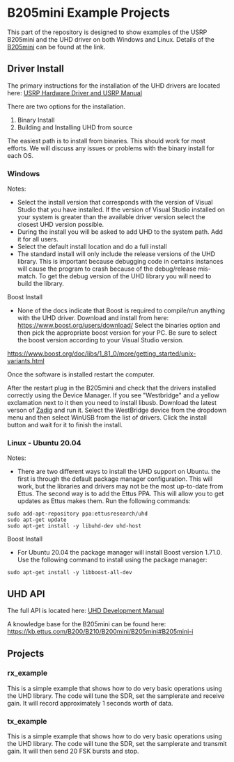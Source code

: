 # B205mini Example Projects
This part of the repository is designed to show examples of the USRP B205mini and the UHD driver on both Windows and Linux.  Details of the [B205mini](https://www.ettus.com/all-products/usrp-b205mini-i/) can be found at the link.

## Driver Install
The primary instructions for the installation of the UHD drivers are located here: [USRP Hardware Driver and USRP Manual](https://files.ettus.com/manual/index.html)

There are two options for the installation.
1. Binary Install
2. Building and Installing UHD from source

The easiest path is to install from binaries.  This should work for most efforts.  We will discuss any issues or problems with the binary install for each OS.

### Windows
Notes:
- Select the install version that corresponds with the version of Visual Studio that you have installed.  If the version of Visual Studio installed on your system is greater than the available driver version select the closest UHD version possible.
- During the install you will be asked to add UHD to the system path.  Add it for all users.
- Select the default install location and do a full install
- The standard install will only include the release versions of the UHD library.  This is important because debugging code in certains instances will cause the program to crash because of the debug/release mis-match.  To get the debug version of the UHD library you will need to build the library.

Boost Install
- None of the docs indicate that Boost is required to compile/run anything with the UHD driver.  Download and install from here: https://www.boost.org/users/download/  Select the binaries option and then pick the appropriate boost version for your PC.  Be sure to select the boost version according to your Visual Studio version.

https://www.boost.org/doc/libs/1_81_0/more/getting_started/unix-variants.html

Once the software is installed restart the computer.

After the restart plug in the B205mini and check that the drivers installed correctly using the Device Manager.  If you see "Westbridge" and a yellow exclamation next to it then you need to install libusb.  Download the latest verson of [Zadig](https://github.com/pbatard/libwdi/releases/) and run it.  Select the WestBridge device from the dropdown menu and then select WinUSB from the list of drivers.  Click the install button and wait for it to finish the install.

### Linux - Ubuntu 20.04
Notes:
- There are two different ways to install the UHD support on Ubuntu.  the first is through the default package manager configuration.  This will work, but the libraries and drivers may not be the most up-to-date from Ettus.  The second way is to add the Ettus PPA.  This will allow you to get updates as Ettus makes them.  Run the following commands:

```
sudo add-apt-repository ppa:ettusresearch/uhd
sudo apt-get update
sudo apt-get install -y libuhd-dev uhd-host
```

Boost Install
- For Ubuntu 20.04 the package manager will install Boost version 1.71.0.  Use the following command to install using the package manager:

```
sudo apt-get install -y libboost-all-dev
```

## UHD API
The full API is located here: [UHD Development Manual](https://files.ettus.com/manual/page_uhd.html)

A knowledge base for the B205mini can be found here: https://kb.ettus.com/B200/B210/B200mini/B205mini#B205mini-i

## Projects

### rx_example
This is a simple example that shows how to do very basic operations using the UHD library.  The code will tune the SDR, set the samplerate and receive gain.  It will record approximately 1 seconds worth of data.

### tx_example
This is a simple example that shows how to do very basic operations using the UHD library.  The code will tune the SDR, set the samplerate and transmit gain.  It will then send 20 FSK bursts and stop.

